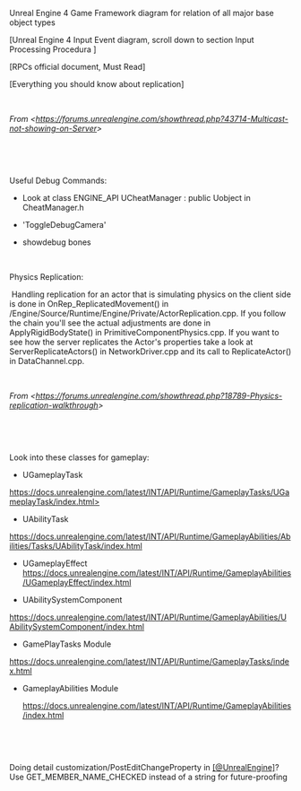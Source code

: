 Unreal Engine 4 Game Framework diagram for relation of all major base object types

[Unreal Engine 4 Input Event diagram, scroll down to section Input Processing Procedura ]

[RPCs official document, Must Read]

[Everything you should know about replication]

 

*From &lt;<https://forums.unrealengine.com/showthread.php?43714-Multicast-not-showing-on-Server>&gt;*

 

 

Useful Debug Commands:

-   Look at class ENGINE\_API UCheatManager : public Uobject in CheatManager.h

-   'ToggleDebugCamera'

-   showdebug bones

 

Physics Replication:

 Handling replication for an actor that is simulating physics on the client side is done in OnRep\_ReplicatedMovement() in /Engine/Source/Runtime/Engine/Private/ActorReplication.cpp. If you follow the chain you'll see the actual adjustments are done in ApplyRigidBodyState() in PrimitiveComponentPhysics.cpp. If you want to see how the server replicates the Actor's properties take a look at ServerReplicateActors() in NetworkDriver.cpp and its call to ReplicateActor() in DataChannel.cpp.

 

*From &lt;<https://forums.unrealengine.com/showthread.php?18789-Physics-replication-walkthrough>&gt;*

 

 

Look into these classes for gameplay:

-   UGameplayTask  
    
https://docs.unrealengine.com/latest/INT/API/Runtime/GameplayTasks/UGameplayTask/index.html>
    
-   UAbilityTask  
    
https://docs.unrealengine.com/latest/INT/API/Runtime/GameplayAbilities/Abilities/Tasks/UAbilityTask/index.html
    
-   UGameplayEffect  <https://docs.unrealengine.com/latest/INT/API/Runtime/GameplayAbilities/UGameplayEffect/index.html>
    
-   UAbilitySystemComponent  
    
<https://docs.unrealengine.com/latest/INT/API/Runtime/GameplayAbilities/UAbilitySystemComponent/index.html>
    
-   GamePlayTasks Module  
    
<https://docs.unrealengine.com/latest/INT/API/Runtime/GameplayTasks/index.html>
    
-   GameplayAbilities Module  
    
    <https://docs.unrealengine.com/latest/INT/API/Runtime/GameplayAbilities/index.html>

 

 

Doing detail customization/PostEditChangeProperty in [[@UnrealEngine]](https://twitter.com/UnrealEngine)? Use GET\_MEMBER\_NAME\_CHECKED instead of a string for future-proofing

 

 

 

